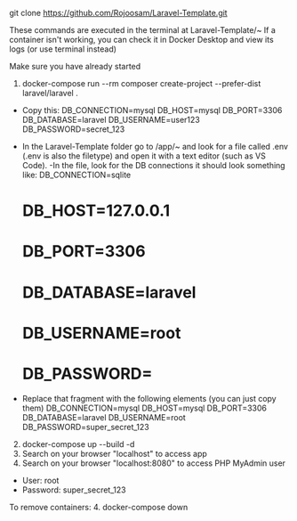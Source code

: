 git clone https://github.com/Rojoosam/Laravel-Template.git

These commands are executed in the terminal at Laravel-Template/~
If a container isn't working, you can check it in Docker Desktop and view its logs (or use terminal instead)

Make sure you have already started

1. docker-compose run --rm composer create-project --prefer-dist laravel/laravel .

- Copy this: 
    DB_CONNECTION=mysql
    DB_HOST=mysql
    DB_PORT=3306
    DB_DATABASE=laravel
    DB_USERNAME=user123
    DB_PASSWORD=secret_123

- ⁠In the Laravel-Template folder go to /app/~ and look for a file called .env (.env is also the filetype) and open it with a text editor (such as VS Code).
-⁠In the file, look for the DB connections it should look something like:
    DB_CONNECTION=sqlite
    # DB_HOST=127.0.0.1
    # DB_PORT=3306
    # DB_DATABASE=laravel
    # DB_USERNAME=root
    # DB_PASSWORD=
- Replace that fragment with the following elements (you can just copy them) 
    DB_CONNECTION=mysql
    DB_HOST=mysql
    DB_PORT=3306
    DB_DATABASE=laravel
    DB_USERNAME=root
    DB_PASSWORD=super_secret_123

2. docker-compose up --build -d
5. Search on your browser "localhost" to access app 
6. Search on your browser "localhost:8080" to access PHP MyAdmin user
- User: root
- Password: super_secret_123

To remove containers:
4. docker-compose down 